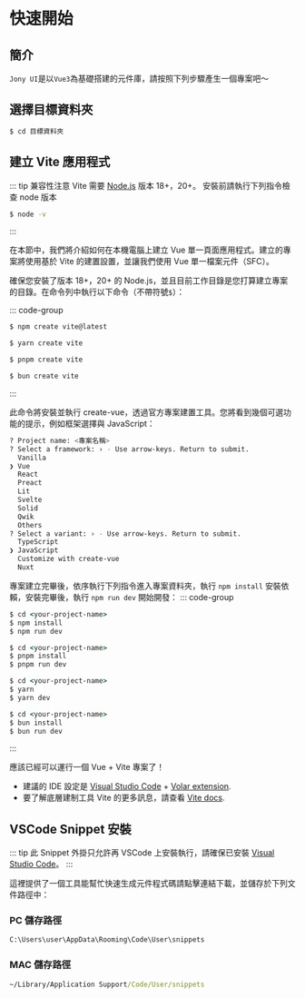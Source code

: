 # 快速開始

## 簡介

`Jony UI`是以`Vue3`為基礎搭建的元件庫，請按照下列步驟產生一個專案吧～

## 選擇目標資料夾

```cmd
$ cd 目標資料夾
```

## 建立 Vite 應用程式

::: tip 兼容性注意
Vite 需要 [Node.js](https://nodejs.org/en/) 版本 18+，20+。
安裝前請執行下列指令檢查 node 版本

```cmd
$ node -v
```

:::

在本節中，我們將介紹如何在本機電腦上建立 Vue 單一頁面應用程式。建立的專案將使用基於 Vite 的建置設置，並讓我們使用 Vue 單一檔案元件（SFC）。

確保您安裝了版本 18+，20+ 的 Node.js，並且目前工作目錄是您打算建立專案的目錄。在命令列中執行以下命令（不帶符號`$`）：

::: code-group

```cmd [NPM]
$ npm create vite@latest
```

```cmd [Yarn]
$ yarn create vite
```

```cmd [PNPM]
$ pnpm create vite
```

```cmd [Bun]
$ bun create vite
```

:::

此命令將安裝並執行 create-vue，透過官方專案建置工具。您將看到幾個可選功能的提示，例如框架選擇與 JavaScript：

```bash
? Project name: <專案名稱>
? Select a framework: › - Use arrow-keys. Return to submit.
  Vanilla
❯ Vue
  React
  Preact
  Lit
  Svelte
  Solid
  Qwik
  Others
? Select a variant: › - Use arrow-keys. Return to submit.
  TypeScript
❯ JavaScript
  Customize with create-vue
  Nuxt
```

專案建立完畢後，依序執行下列指令進入專案資料夾，執行 `npm install` 安裝依賴，安裝完畢後，執行 `npm run dev` 開始開發：
::: code-group

```cmd [NPM]
$ cd <your-project-name>
$ npm install
$ npm run dev
```

```cmd [Yarn]
$ cd <your-project-name>
$ pnpm install
$ pnpm run dev
```

```cmd [PNPM]
$ cd <your-project-name>
$ yarn
$ yarn dev
```

```cmd [Bun]
$ cd <your-project-name>
$ bun install
$ bun run dev
```

:::

應該已經可以運行一個 Vue + Vite 專案了！

- 建議的 IDE 設定是 [Visual Studio Code](https://code.visualstudio.com/) + [Volar extension](https://marketplace.visualstudio.com/items?itemName=Vue.volar).
- 要了解底層建制工具 Vite 的更多訊息，請查看 [Vite docs](https://vitejs.dev).

## VSCode Snippet 安裝

::: tip
此 Snippet 外掛只允許再 VSCode 上安裝執行，請確保已安裝 [Visual Studio Code](https://code.visualstudio.com/)。
:::

這裡提供了一個工具能幫忙快速生成元件程式碼請點擊連結下載，並儲存於下列文件路徑中：

### PC 儲存路徑

```cmd
C:\Users\user\AppData\Rooming\Code\User\snippets
```

### MAC 儲存路徑

```cmd
~/Library/Application Support/Code/User/snippets
```
